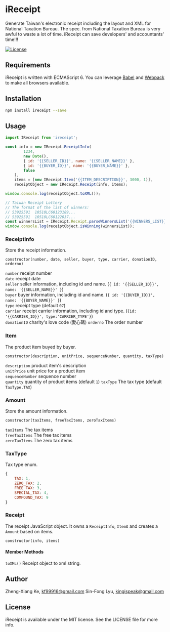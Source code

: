 # iReceipt

Generate Taiwan's electronic receipt including the layout and XML for National Taxation Bureau. The spec. from National Taxation Bureau is very awful to waste a lot of time. iReceipt can save developers' and accountants' time!!!

[![License](https://img.shields.io/github/license/kf99916/iReceipt.svg)](LICENSE)

## Requirements

iReceipt is written with ECMAScript 6. You can leverage [Babel](https://babeljs.io/) and [Webpack](https://webpack.js.org/) to make all browsers available.

## Installation

```bash
npm install ireceipt --save
```

## Usage

```javascript
import IReceipt from 'ireceipt';

const info = new IReceipt.ReceiptInfo(
        1234,
        new Date(),
        { id: '{{SELLER_ID}}', name: '{{SELLER_NAME}}' },
        { id: '{{BUYER_ID}}', name: '{{BUYER_NAME}}' },
        false
    ),
    items = [new IReceipt.Item('{{ITEM_DESCRIPTION}}', 3000, 1)],
    receiptObject = new IReceipt.Receipt(info, items);

window.console.log(receiptObject.toXML());

// Taiwan Receipt Lottery
// The format of the list of winners:
// 53925591  10510LC60123189...
// 53925591  10510LC60122037...
const winnersList = IReceipt.Receipt.parseWinnersList('{{WINNERS_LIST}}');
window.console.log(receiptObject.isWinning(winnersList));
```

### ReceiptInfo

Store the receipt information.

`constructor(number, date, seller, buyer, type, carrier, donationID, orderno)`

`number` receipt number  
`date` receipt date  
`seller` seller information, including id and name. (`{ id: '{{SELLER_ID}}', name: '{{SELLER_NAME}}' }`)  
`buyer` buyer information, including id and name. (`{ id: '{{BUYER_ID}}', name: '{{BUYER_NAME}}' }`)  
`type` receipt type (default `07`)  
`carrier` receipt carrier information, including id and type. (`{id: '{{CARRIER_ID}}', type:'CARRIER_TYPE'}`)  
`donationID` charity's love code (愛心碼)
`orderno` The order number

### Item

The product item buyed by buyer.

`constructor(description, unitPrice, sequenceNumber, quantity, taxType)`

`description` product item's description  
`unitPrice` unit price for a product item  
`sequenceNumber` sequence number  
`quantity` quantity of product items (default `1`)
`taxType` The tax type (default `TaxType.TAX`)

### Amount

Store the amount information.

`constructor(taxItems, freeTaxItems, zeroTaxItems)`

`taxItems` The tax items  
`freeTaxItems` The free tax items  
`zeroTaxItems` The zero tax items

### TaxType

Tax type enum.

```js
{
    TAX: 1,
    ZERO_TAX: 2,
    FREE_TAX: 3,
    SPECIAL_TAX: 4,
    COMPOUND_TAX: 9
}
```

### Receipt

The receipt JavaScript object. It owns a `ReceiptInfo`, `Item`s and creates a `Amount` based on items.

`constructor(info, items)`

#### Member Methods

`toXML()` Receipt object to xml string.

## Author

Zheng-Xiang Ke, kf99916@gmail.com
Sin-Fong Lyu, kingispeak@gmail.com

## License

iReceipt is available under the MIT license. See the LICENSE file for more info.
